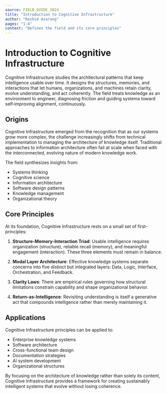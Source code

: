 ```yaml
---
source: FIELD_GUIDE_2024
title: "Introduction to Cognitive Infrastructure"
author: "Rashid Azarang"
pages: "1-4"
context: "Defines the field and its core principles"
---
```


<!-- Migration Status: Complete -->

# Introduction to Cognitive Infrastructure

Cognitive Infrastructure studies the architectural patterns that keep intelligence usable over time. It designs the structures, memories, and interactions that let humans, organizations, and machines retain clarity, evolve understanding, and act coherently. The field treats knowledge as an environment to engineer, diagnosing friction and guiding systems toward self‑improving alignment, continuously.

## Origins

Cognitive Infrastructure emerged from the recognition that as our systems grow more complex, the challenge increasingly shifts from technical implementation to managing the architecture of knowledge itself. Traditional approaches to information architecture often fail at scale when faced with the interconnected, evolving nature of modern knowledge work.

The field synthesizes insights from:
- Systems thinking
- Cognitive science
- Information architecture
- Software design patterns
- Knowledge management
- Organizational theory

## Core Principles

At its foundation, Cognitive Infrastructure rests on a small set of first-principles:

1. **Structure-Memory-Interaction Triad**: Usable intelligence requires organization (structure), reliable recall (memory), and meaningful engagement (interaction). These three elements must remain in balance.

2. **Modal Layer Architecture**: Effective knowledge systems separate concerns into five distinct but integrated layers: Data, Logic, Interface, Orchestration, and Feedback.

3. **Clarity Laws**: There are empirical rules governing how structural limitations constrain capability and shape organizational behavior.

4. **Return-as-Intelligence**: Revisiting understanding is itself a generative act that compounds intelligence rather than merely maintaining it.

## Applications

Cognitive Infrastructure principles can be applied to:
- Enterprise knowledge systems
- Software architecture
- Cross-functional team design
- Documentation strategies
- AI system development
- Organizational structures

By focusing on the architecture of knowledge rather than solely its content, Cognitive Infrastructure provides a framework for creating sustainably intelligent systems that evolve without losing coherence. 